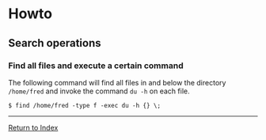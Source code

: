 # Howto

## Search operations

### Find all files and execute a certain command

The following command will find all files in and below the directory `/home/fred` and invoke the command `du -h` on each file.

```console
$ find /home/fred -type f -exec du -h {} \;
```

---
[Return to Index](../README.md)
